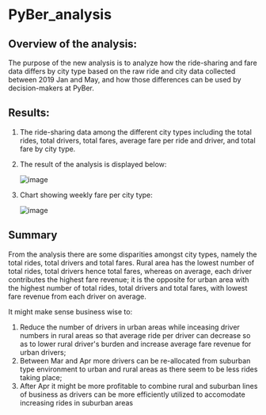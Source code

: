 # PyBer_analysis

## Overview of the analysis:

The purpose of the new analysis is to analyze how the ride-sharing and fare data differs by city type based on the raw ride and city data collected between 2019 Jan and May, and how those differences can be used by decision-makers at PyBer.

## Results:

1. The ride-sharing data among the different city types including the total rides, total drivers, total fares, average fare per ride and driver, and total fare by city type. 
2. The result of the analysis is displayed below: 

   ![image](https://user-images.githubusercontent.com/83438418/127746202-474a48ba-ba68-417b-9bd8-42ff40a523b1.png)
   
3. Chart showing weekly fare per city type:

   ![image](https://user-images.githubusercontent.com/83438418/127747062-e92a69fc-30eb-4d86-a503-16858591b98e.png)

## Summary

From the analysis there are some disparities amongst city types, namely the total rides, total drivers and total fares. Rural area has the lowest number of total rides, total drivers hence total fares, whereas on average, each driver contributes the highest fare revenue; it is the opposite for urban area with the highest number of total rides, total drivers and total fares, with lowest fare revenue from each driver on average. 

It might make sense business wise to:

1. Reduce the number of drivers in urban areas while inceasing driver numbers in rural areas so that average ride per driver can decrease so as to lower rural driver's burden and increase average fare revenue for urban drivers;
2. Between Mar and Apr more drivers can be re-allocated from suburban type environment to urban and rural areas as there seem to be less rides taking place;
3. After Apr it might be more profitable to combine rural and suburban lines of business as drivers can be more efficiently utilized to accomodate increasing rides in suburban areas
